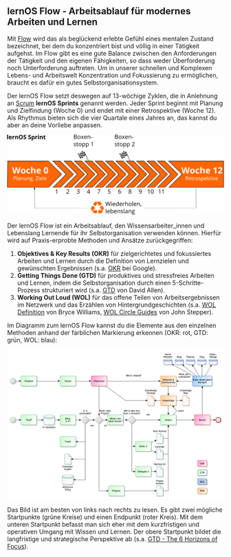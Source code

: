 ## lernOS Flow - Arbeitsablauf für modernes Arbeiten und Lernen

Mit [Flow](https://de.wikipedia.org/wiki/Flow_(Psychologie)) wird das als beglückend erlebte Gefühl eines mentalen Zustand bezeichnet, bei dem du konzentriert bist und völlig in einer Tätigkeit aufgehst. Im Flow gibt es eine gute Balance zwischen den Anforderungen der Tätigkeit und den eigenen Fähigkeiten, so dass weder Überforderung noch Unterforderung auftreten. Um in unserer schnellen und Komplexen Lebens- und Arbeitswelt Konzentration und Fokussierung zu ermöglichen, braucht es dafür ein gutes Selbstorganisationsystem.

Der lernOS Flow setzt deswegen auf 13-wöchige Zyklen, die in Anlehnung an [Scrum](https://scrumguides.org) **lernOS Sprints** genannt werden. Jeder Sprint beginnt mit Planung und Zielfindung (Woche 0) und endet mit einer Retrospektive (Woche 12). Als Rhythmus bieten sich die vier Quartale eines Jahres an, das kannst du aber an deine Vorliebe anpassen.

![lernOS Sprint](images/lernOS-Sprint.png)

Der lernOS Flow ist ein Arbeitsablauf, den Wissensarbeiter_innen und Lebenslang Lernende für ihr Selbstorganisation verwenden können. Hierfür wird auf Praxis-erprobte Methoden und Ansätze zurückgegriffen: 

1. **Objektives & Key Results (OKR)** für zielgerichtetes und fokussiertes Arbeiten und Lernen durch die Definition von Lernzielen und gewünschten Ergebnissen (s.a. [OKR](https://rework.withgoogle.com/guides/set-goals-with-okrs/steps/introduction/) bei Google).
2. **Getting Things Done (GTD)** für produktives und stressfreies Arbeiten und Lernen, indem die Selbstorganisation durch einen 5-Schritte-Prozess strukturiert wird (s.a. [GTD](https://gettingthingsdone.com) von David Allen).
3. **Working Out Loud (WOL)** für das offene Teilen von Arbeitsergebnissen im Netzwerk und das Erzählen von Hintergrundgeschichten (s.a. [WOL Definition](https://thebryceswrite.com/2010/11/29/when-will-we-work-out-loud-soon/) von Bryce Williams, [WOL Circle Guides](https://workingoutloud.com/de/fur-dich) von John Stepper).

Im Diagramm zum lernOS Flow kannst du die Elemente aus den einzelnen Methoden anhand der farblichen Markierung erkennen (OKR: rot, GTD: grün, WOL: blau): 

![](./images/lernOS-for-You-Flow.png)

Das Bild ist am besten von links nach rechts zu lesen.  Es gibt zwei mögliche Startpunkte (grüne Kreise) und einen Endpunkt (roter Kreis). Mit dem unteren Startpunkt befasst man sich eher mit dem kurzfristigen und operativen Umgang mit Wissen und Lernen. Der obere Startpunkt bildet die langfristige und strategische Perspektive ab (s.a. [GTD - The 6 Horizons of Focus](https://gettingthingsdone.com/2011/01/the-6-horizons-of-focus/)).

